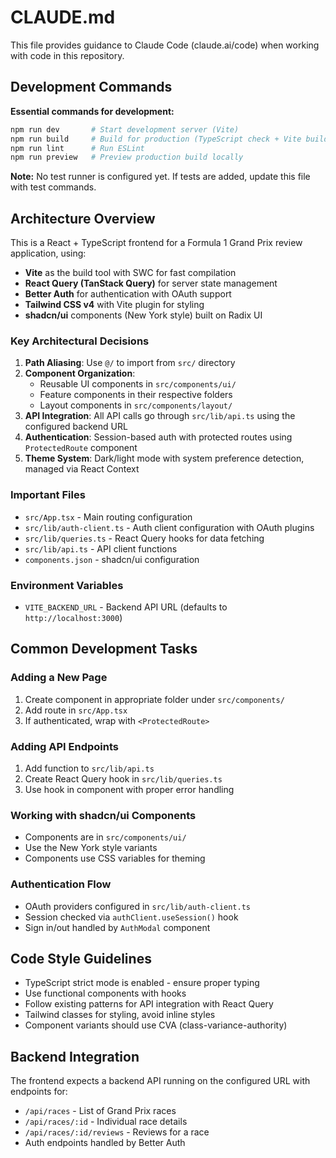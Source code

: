 # CLAUDE.md

This file provides guidance to Claude Code (claude.ai/code) when working with code in this repository.

## Development Commands

**Essential commands for development:**
```bash
npm run dev       # Start development server (Vite)
npm run build     # Build for production (TypeScript check + Vite build)
npm run lint      # Run ESLint
npm run preview   # Preview production build locally
```

**Note:** No test runner is configured yet. If tests are added, update this file with test commands.

## Architecture Overview

This is a React + TypeScript frontend for a Formula 1 Grand Prix review application, using:
- **Vite** as the build tool with SWC for fast compilation
- **React Query (TanStack Query)** for server state management
- **Better Auth** for authentication with OAuth support
- **Tailwind CSS v4** with Vite plugin for styling
- **shadcn/ui** components (New York style) built on Radix UI

### Key Architectural Decisions

1. **Path Aliasing**: Use `@/` to import from `src/` directory
2. **Component Organization**: 
   - Reusable UI components in `src/components/ui/`
   - Feature components in their respective folders
   - Layout components in `src/components/layout/`
3. **API Integration**: All API calls go through `src/lib/api.ts` using the configured backend URL
4. **Authentication**: Session-based auth with protected routes using `ProtectedRoute` component
5. **Theme System**: Dark/light mode with system preference detection, managed via React Context

### Important Files

- `src/App.tsx` - Main routing configuration
- `src/lib/auth-client.ts` - Auth client configuration with OAuth plugins
- `src/lib/queries.ts` - React Query hooks for data fetching
- `src/lib/api.ts` - API client functions
- `components.json` - shadcn/ui configuration

### Environment Variables

- `VITE_BACKEND_URL` - Backend API URL (defaults to `http://localhost:3000`)

## Common Development Tasks

### Adding a New Page
1. Create component in appropriate folder under `src/components/`
2. Add route in `src/App.tsx`
3. If authenticated, wrap with `<ProtectedRoute>`

### Adding API Endpoints
1. Add function to `src/lib/api.ts`
2. Create React Query hook in `src/lib/queries.ts`
3. Use hook in component with proper error handling

### Working with shadcn/ui Components
- Components are in `src/components/ui/`
- Use the New York style variants
- Components use CSS variables for theming

### Authentication Flow
- OAuth providers configured in `src/lib/auth-client.ts`
- Session checked via `authClient.useSession()` hook
- Sign in/out handled by `AuthModal` component

## Code Style Guidelines

- TypeScript strict mode is enabled - ensure proper typing
- Use functional components with hooks
- Follow existing patterns for API integration with React Query
- Tailwind classes for styling, avoid inline styles
- Component variants should use CVA (class-variance-authority)

## Backend Integration

The frontend expects a backend API running on the configured URL with endpoints for:
- `/api/races` - List of Grand Prix races
- `/api/races/:id` - Individual race details
- `/api/races/:id/reviews` - Reviews for a race
- Auth endpoints handled by Better Auth